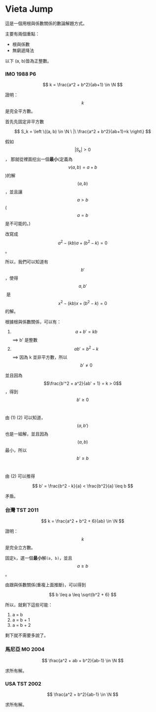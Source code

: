 # Vieta Jump

這是一個用根與係數關係的數論解題方式。

主要有兩個重點：

* 根與係數
* 無窮遞降法

以下 (a, b)皆為正整數。

### IMO 1988 P6

$$
k = \frac{a^2 + b^2}{ab+1} \in \N
$$

​證明：$$k$$ 是完全平方數。

首先先固定非平方數

$$
S_k = \left \{(a, b) \in \N \ |\  \frac{a^2 + b^2}{ab+1}=k \right\}
$$

假如 $$|S_k| > 0$$， 那就從裡面挖出一個**最小**(定義為 $$v(a, b) = a+b$$ )的解 $$(a, b)$$ ，並且讓 $$a > b$$ ($$a=b$$ 是不可能的。)

改寫成 $$a^2 - (kb)a + (b^2 - k) = 0$$​。

所以，我們可以知道有 $$b'$$​ ，使得 $$a, b'$$​ 是 $$x^2 - (kb)x + (b^2 - k) = 0$$ 的解。

根據根與係數關係，可以有：

1. $$a+b' = kb$$  ==> b' 是整數
2. $$ab' = b^2 - k$$==> 因為 k 並非平方數，所以 $$b' \neq 0$$

並且因為 $$\frac{b'^2 + a^2}{ab' + 1} = k > 0$$，得到 $$b' \geq 0$$​

由 (1) (2) ​可以知道，$$(a, b')$$ 也是一組解，並且因為 $$(a, b)$$ 最小，所以 $$b' \geq b$$​

由 (2) 可以推得

$$
b' = \frac{b^2 - k}{a} < \frac{b^2}{a} \leq b
$$

矛盾。

### 台灣 TST 2011

$$
k = \frac{a^2 + b^2 + 6}{ab} \in \N
$$

證明：$$k$$ 是完全立方數​。

固定`k`，選一個**最小**解`(a, b)`，並且 $$a \geq b$$​。

由跟與係數關係(重複上面推斷)，可以得到

$$
b \leq a \leq \sqrt{b^2 + 6}
$$

所以，就剩下這些可能：

1. a = b&#x20;
2. a = b + 1
3. a = b + 2

剩下就不需要多說了。

### 馬尼亞 MO 2004

$$
\frac{a^2 + ab + b^2}{ab-1} \in \N
$$

求所有解。

### USA TST 2002

$$
\frac{a^2 + b^2}{ab-1} \in \N
$$

求所有解。​
